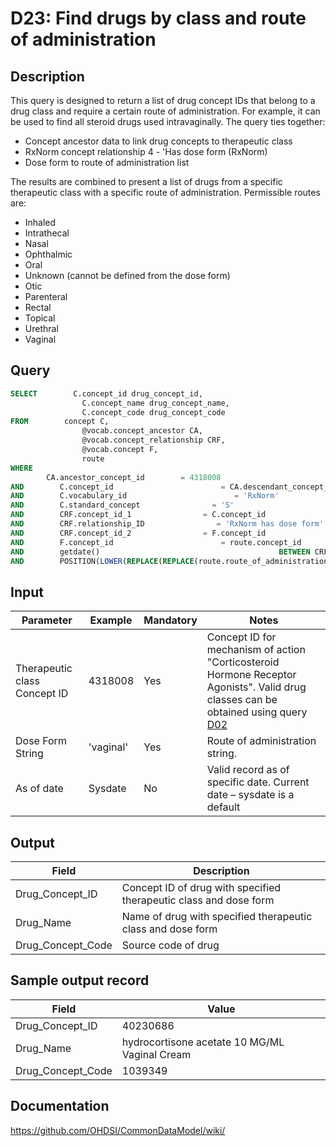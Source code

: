 <!---
Group:drug
Name:D23  Find drugs by class and route of administration
Author:Patrick Ryan
CDM Version: 5.0
-->

# D23:  Find drugs by class and route of administration

## Description
This query is designed to return a list of drug concept IDs that belong to a drug class and require a certain route of administration. For example, it can be used to find all steroid drugs used intravaginally. The query ties together:

- Concept ancestor data to link drug concepts to therapeutic class
- RxNorm concept relationship 4 - 'Has dose form (RxNorm)
- Dose form to route of administration list

The results are combined to present a list of drugs from a specific therapeutic class with a specific route of administration. Permissible routes are:

- Inhaled
- Intrathecal
- Nasal
- Ophthalmic
- Oral
- Unknown (cannot be defined from the dose form)
- Otic
- Parenteral
- Rectal
- Topical
- Urethral
- Vaginal

## Query
```sql
SELECT        C.concept_id drug_concept_id,
                C.concept_name drug_concept_name,
                C.concept_code drug_concept_code
FROM        concept C,
                @vocab.concept_ancestor CA,
                @vocab.concept_relationship CRF,
                @vocab.concept F,
                route
WHERE
        CA.ancestor_concept_id        = 4318008
AND        C.concept_id                        = CA.descendant_concept_id
AND        C.vocabulary_id                        = 'RxNorm'
AND        C.standard_concept                = 'S'
AND        CRF.concept_id_1                = C.concept_id
AND        CRF.relationship_ID                = 'RxNorm has dose form'
AND        CRF.concept_id_2                = F.concept_id
AND        F.concept_id                        = route.concept_id
AND        getdate()                                        BETWEEN CRF.valid_start_date AND CRF.valid_end_date
AND        POSITION(LOWER(REPLACE(REPLACE(route.route_of_administration, ' ', ''), '-', '')) IN LOWER(REPLACE(REPLACE('vaginal' , ' ', ''), '-', ''))) > 0
```

## Input

|  Parameter |  Example |  Mandatory |  Notes |
| --- | --- | --- | --- |
|  Therapeutic class Concept ID |  4318008 |  Yes | Concept ID for mechanism of action "Corticosteroid Hormone Receptor Agonists". Valid drug classes can be obtained using query  [D02](http://vocabqueries.omop.org/drug-queries/d2) |
|  Dose Form String |  'vaginal' |  Yes | Route of administration string. |
|  As of date |  Sysdate |  No | Valid record as of specific date. Current date – sysdate is a default |

## Output

|  Field |  Description |
| --- | --- |
|  Drug_Concept_ID |  Concept ID of drug with specified therapeutic class and dose form |
|  Drug_Name |  Name of drug with specified therapeutic class and dose form |
|  Drug_Concept_Code |  Source code of drug |

## Sample output record

|  Field |  Value |
| --- | --- |
|  Drug_Concept_ID |  40230686 |
|  Drug_Name |  hydrocortisone acetate 10 MG/ML Vaginal Cream |
|  Drug_Concept_Code |  1039349 |



## Documentation
https://github.com/OHDSI/CommonDataModel/wiki/
